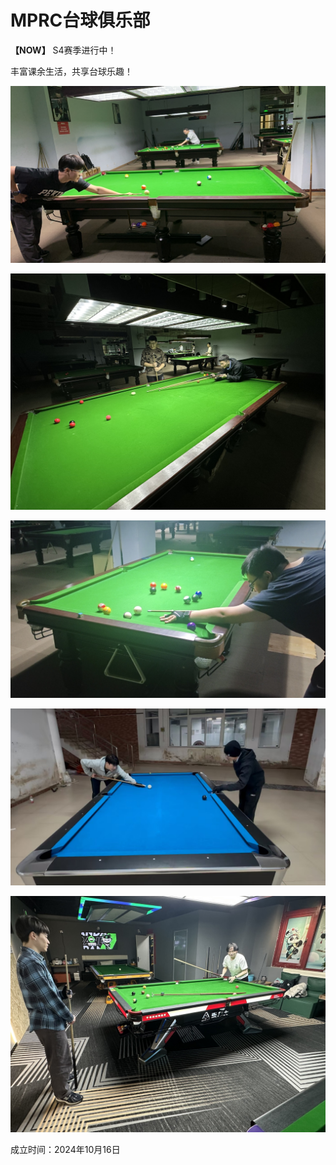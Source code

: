 # MPRC台球俱乐部

**【NOW】** S4赛季进行中！

丰富课余生活，共享台球乐趣！

![](./img/club_1.jpg)

![](./img/club_2.jpg)

![](./img/club_3.jpg)

![](./img/club_4.jpg)

![](./img/club_5.jpg)

成立时间：2024年10月16日